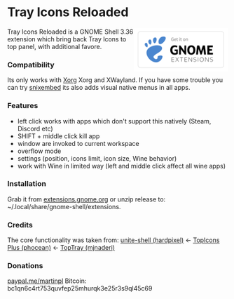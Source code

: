 # Tray Icons Reloaded
[<img src="https://raw.githubusercontent.com/andyholmes/gnome-shell-extensions-badge/master/get-it-on-ego.svg?sanitize=true" height="100" align="right">](https://extensions.gnome.org/extension/2890/tray-icons-reloaded/)
Tray Icons Reloaded is a GNOME Shell 3.36 extension which bring back Tray Icons to top panel, with additional favore.

### Compatibility
Its only works with [Xorg](https://wiki.archlinux.org/index.php/GDM#Use_Xorg_backend) Xorg and XWayland. If you have some trouble you can try [snixembed](https://git.sr.ht/~steef/snixembed) its also adds visual native menus in all apps.

### Features
* left click works with apps which don't support this natively (Steam, Discord etc)
* SHIFT + middle click kill app
* window are invoked to current workspace
* overflow mode
* settings (position, icons limit, icon size, Wine behavior)
* work with Wine in limited way (left and middle click affect all wine apps)

### Installation
Grab it from [extensions.gnome.org](https://extensions.gnome.org/extension/2890/tray-icons-reloaded/) or unzip release to: ~/.local/share/gnome-shell/extensions.

### Credits
The core functionality was taken from: [unite-shell (hardpixel)](https://github.com/hardpixel/unite-shell) <- [TopIcons Plus (phocean)](https://github.com/phocean/TopIcons-plus) <- [TopTray (mjnaderi)
](https://github.com/mjnaderi/TopTray)

### Donations
[paypal.me/martinpl](https://www.paypal.me/martinpl)
Bitcoin: bc1qn6c4rt753quvfep25mhurqk3e25r3s9ql45c69